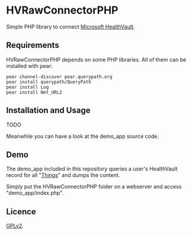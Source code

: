HVRawConnectorPHP
=================

Simple PHP library to connect
[Microsoft HealthVault](https://www.healthvault.com/).


Requirements
------------

HVRawConnectorPHP depends on some PHP libraries. All of them can be installed
with pear:

    pear channel-discover pear.querypath.org
    pear install querypath/QueryPath
    pear install Log
    pear install Net_URL2

Installation and Usage
----------------------

TODO

Meanwhile you can have a look at the demo_app source code.


Demo
----

The demo_app included in this repository queries a user's HealthVault record
for all "[Things](http://developer.healthvault.com/pages/types/types.aspx)" and
dumps the content.

Simply put the HVRawConnectorPHP folder on a webserver and access
"demo_app/index.php".


Licence
-------

[GPLv2](https://raw.github.com/mkalkbrenner/HVRawConnectorPHP/master/LICENSE.txt).
